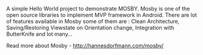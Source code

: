 A simple Hello World project to demonstrate MOSBY.  Mosby is one of the open source libraries to implement MVP framework in Android.  There are lot of features available in Mosby some of them are : Clean Architecture, Saving/Restoring Viewstate on Orientation change, Integration with ButterKnife and lot many…

Read more about Mosby - http://hannesdorfmann.com/mosby/ 

